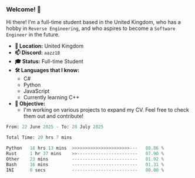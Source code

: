 ### Welcome! 👋

Hi there! I'm a full-time student based in the United Kingdom, who has a hobby in `Reverse Engineering`, and who aspires to become a `Software Engineer` in the future.

- **📍 Location:** United Kingdom
- **📫 Discord:** `aazz18`
- **🎓 Status:** Full-time Student
- **🛠️ Languages that I know:**
  - C#
  - Python
  - JavaScript
  - Currently learning C++
- **🎯 Objective:** 
  - I'm working on various projects to expand my CV. Feel free to check them out and contribute!


<!--START_SECTION:waka-->

```python
From: 22 June 2025 - To: 28 July 2025

Total Time: 20 hrs 7 mins

Python   18 hrs 13 mins  >>>>>>>>>>>>>>>>>>>>>>---   88.86 %
Rust     1 hr 37 mins    >>-----------------------   07.90 %
Other    23 mins         -------------------------   01.92 %
Bash     16 mins         -------------------------   01.31 %
INI      0 secs          -------------------------   00.00 %
```

<!--END_SECTION:waka-->
